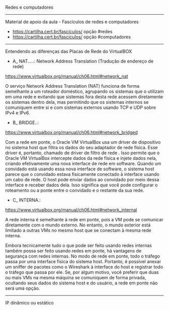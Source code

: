 Redes e computadores

---

Material de apoio da aula - Fascículos de redes e computadores
 - https://cartilha.cert.br/fasciculos/ opção #redes
 - https://cartilha.cert.br/fasciculos/ opção #computadores

---

Entendendo as diferenças das Placas de Rede do VirtualBOX

 - A_ NAT.....: Network Address Translation (Tradução de endereço de rede)
 
https://www.virtualbox.org/manual/ch06.html#network_nat

O serviço Network Address Translation (NAT) funciona de forma semelhante a um roteador doméstico, agrupando os sistemas que o utilizam em uma rede e evitando que sistemas fora desta rede acessem diretamente os sistemas dentro dela, mas permitindo que os sistemas internos se comuniquem entre si e com sistemas externos usando TCP e UDP sobre IPv4 e IPv6.

 - B_ BRIDGE..:
 
https://www.virtualbox.org/manual/ch06.html#network_bridged

Com a rede em ponte, o Oracle VM VirtualBox usa um driver de dispositivo no sistema host que filtra os dados do seu adaptador de rede física. Esse driver é, portanto, chamado de driver de filtro de rede . Isso permite que o Oracle VM VirtualBox intercepte dados da rede física e injete dados nela, criando efetivamente uma nova interface de rede em software. Quando um convidado está usando essa nova interface de software, o sistema host parece que o convidado estava fisicamente conectado à interface usando um cabo de rede. O host pode enviar dados ao convidado por meio dessa interface e receber dados dela. Isso significa que você pode configurar o roteamento ou a ponte entre o convidado e o restante da sua rede.

 - C_ INTERNA.:
 
https://www.virtualbox.org/manual/ch06.html#network_internal

A rede interna é semelhante à rede em ponte, pois a VM pode se comunicar diretamente com o mundo externo. No entanto, o mundo exterior está limitado a outras VMs no mesmo host que se conectam à mesma rede interna.

Embora tecnicamente tudo o que pode ser feito usando redes internas também possa ser feito usando redes em ponte, há vantagens de segurança com redes internas. No modo de rede em ponte, todo o tráfego passa por uma interface física do sistema host. Portanto, é possível anexar um sniffer de pacotes como o Wireshark à interface do host e registrar todo o tráfego que passa por ele. Se, por algum motivo, você preferir que duas ou mais VMs na mesma máquina se comuniquem de forma privada, ocultando seus dados do sistema host e do usuário, a rede em ponte não será uma opção.

---

IP dinâmico ou estático
